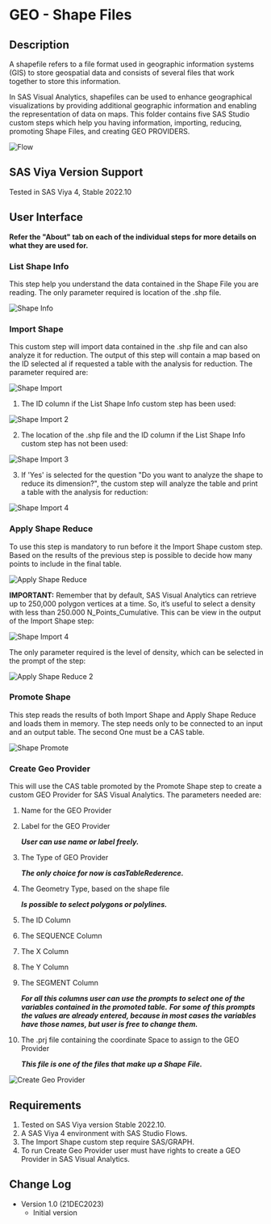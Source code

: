 # GEO - Shape Files

## Description

A shapefile refers to a file format used in geographic information systems (GIS) to store geospatial data and consists of several files 
that work together to store this information.
 
In SAS Visual Analytics, shapefiles can be used to enhance geographical visualizations by providing additional geographic information and 
enabling the representation of data on maps.
This folder contains five SAS Studio custom steps which help you having information, importing, reducing, promoting Shape Files, and 
creating GEO PROVIDERS.

![Flow](./img/ShapeFile-Example_Flow.png)

## SAS Viya Version Support
Tested in SAS Viya 4, Stable 2022.10

## User Interface

**Refer the "About" tab on each of the individual steps for more details on what they are used for.**

### List Shape Info

This step help you understand the data contained in the Shape File you are reading.
The only parameter required is location of the .shp file.

![Shape Info](./img/ShapeInfo.png)

### Import Shape

This custom step will import data contained in the .shp file and can also analyze it for reduction.
The output of this step will contain a map based on the ID selected al if requested a table with the analysis for reduction.
The parameter required are:

![Shape Import](./img/ShapeImport.png)

1. The ID column if the List Shape Info custom step has been used:

![Shape Import 2](./img/ShapeImport_2.png)

2. The location of the .shp file and the ID column if the List Shape Info custom step has not been used:

![Shape Import 3](./img/ShapeImport_3.png)

3. If 'Yes' is selected for the question "Do you want to analyze the shape to reduce its dimension?", the custom step will analyze the 
table and print a table with the analysis for 
reduction:

![Shape Import 4](./img/ShapeImport_4.png)

### Apply Shape Reduce

To use this step is mandatory to run before it the Import Shape custom step.
Based on the results of the previous step is possible to decide how many points to include in the final table.

![Apply Shape Reduce](./img/ApplyShapeReduce.png)

**IMPORTANT:**
Remember that by default, SAS Visual Analytics can retrieve up to 250,000 polygon vertices at a time.
So, it’s useful to select a density with less than 250.000 N_Points_Cumulative. This can be view in the output of the Import Shape step:

![Shape Import 4](./img/ShapeImport_4.png)

The only parameter required is the level of density, which can be selected in the prompt of the step:

![Apply Shape Reduce 2](./img/ApplyShapeReduce_2.png)

### Promote Shape

This step reads the results of both Import Shape and Apply Shape Reduce and loads them in memory.
The step needs only to be connected to an input and an output table.
The second One must be a CAS table.

![Shape Promote](./img/ShapePromote.png)

### Create Geo Provider

This will use the CAS table promoted by the Promote Shape step to create a custom GEO Provider for SAS Visual Analytics.
The parameters needed are:

1. Name for the GEO Provider
2. Label for the GEO Provider

	***User can use name or label freely.***

3. The Type of GEO Provider 

	***The only choice for now is casTableRederence.***
	
4. The Geometry Type, based on the shape file 

	***Is possible to select polygons or polylines.***

5. The ID Column 
6. The SEQUENCE Column
7. The X Column
8. The Y Column
9. The SEGMENT Column

	***For all this columns user can use the prompts to select one of the variables contained in the promoted table.***
	***For some of this prompts the values are already entered, because in most cases the variables have those names, but user is free to 
change them.***
	
10. The .prj file containing the coordinate Space to assign to the GEO Provider

	***This file is one of the files that make up a Shape File.***


![Create Geo Provider](./img/CreateGEOProvider.png)

## Requirements

1. Tested on SAS Viya version Stable 2022.10.
2. A SAS Viya 4 environment with SAS Studio Flows.
3. The Import Shape custom step require SAS/GRAPH.
4. To run Create Geo Provider user must have rights to create a GEO Provider in SAS Visual Analytics.

## Change Log

* Version 1.0 (21DEC2023) 
    * Initial version
